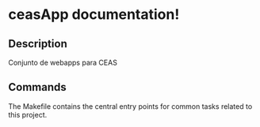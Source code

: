 # ceasApp documentation!

## Description

Conjunto de webapps para CEAS

## Commands

The Makefile contains the central entry points for common tasks related to this project.


